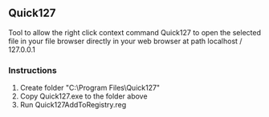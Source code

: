 ## Quick127
Tool to allow the right click context command Quick127 to open the selected file in your file browser directly in your web browser at path localhost / 127.0.0.1

### Instructions
1. Create folder "C:\Program Files\Quick127\"
2. Copy Quick127.exe to the folder above
3. Run Quick127AddToRegistry.reg